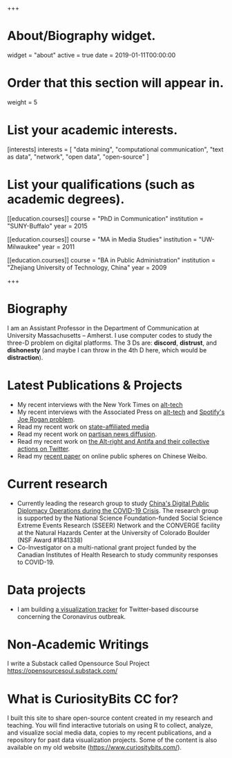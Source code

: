 +++
# About/Biography widget.
widget = "about"
active = true
date = 2019-01-11T00:00:00

# Order that this section will appear in.
weight = 5

# List your academic interests.
[interests]
  interests = [
    "data mining",
    "computational communication",
    "text as data",
    "network",
    "open data",
    "open-source"
  ]

# List your qualifications (such as academic degrees).
[[education.courses]]
  course = "PhD in Communication"
  institution = "SUNY-Buffalo"
  year = 2015

[[education.courses]]
  course = "MA in Media Studies"
  institution = "UW-Milwaukee"
  year = 2011

[[education.courses]]
  course = "BA in Public Administration"
  institution = "Zhejiang University of Technology, China"
  year = 2009
 
+++
# Biography
I am an Assistant Professor in the Department of Communication at University Massachusetts – Amherst. I use computer codes to study the three-D problem on digital platforms. The 3 Ds are: **discord**, **distrust**, and **dishonesty** (and maybe I can throw in the 4th D here, which would be **distraction**).

# Latest Publications & Projects
* My recent interviews with the New York Times on [alt-tech](https://www.nytimes.com/2022/02/18/business/trumps-truth-social.html)
* My recent interviews with the Associated Press on [alt-tech](https://abcnews.go.com/Business/wireStory/year-trump-purge-alt-tech-offers-refuge-82692731) and [Spotify's Joe Rogan problem](https://apnews.com/article/technology-entertainment-business-media-neil-young-fd082ce7f194dcae279df62ec435d281).
* Read my recent work on [state-affiliated media](https://ijoc.org/index.php/ijoc/article/download/17191/3645)
* Read my recent work on [partisan news diffusion](https://www.tandfonline.com/doi/abs/10.1080/21670811.2020.1761264).
* Read my recent work on [the Alt-right and Antifa and their collective actions on Twitter](https://ijoc.org/index.php/ijoc/article/view/11978/2978).
* Read my [recent paper](https://www.sciencedirect.com/science/article/abs/pii/S0736585319307774) on online public spheres on Chinese Weibo.

# Current research
* Currently leading the research group to study [China's Digital Public Diplomacy Operations during the COVID-19 Crisis](https://converge.colorado.edu/resources/covid-19/working-groups/research-networks-methods-ethics/mapping-chinas-public-diplomacy-operations-on-twitter-during-the-covid-19-crisis). The research group is supported by the National Science Foundation-funded Social Science Extreme Events Research (SSEER) Network and the CONVERGE facility at the Natural Hazards Center at the University of Colorado Boulder (NSF Award #1841338)
* Co-Investigator on a multi-national grant project funded by the Canadian Institutes of Health Research to study community responses to COVID-19. 

# Data projects
* I am building [a visualization tracker](https://weiaiwayne.github.io/COVID19Twitter/) for Twitter-based discourse concerning the Coronavirus outbreak.

# Non-Academic Writings
I write a Substack called Opensource Soul Project https://opensourcesoul.substack.com/ 

# What is CuriosityBits CC for?

I built this site to share open-source content created in my research and teaching. You will find interactive tutorials on using R to collect, analyze, and visualize social media data, copies to my recent publications, and a repository for past data visualization projects. Some of the content is also available on my old website (https://www.curiositybits.com/).
